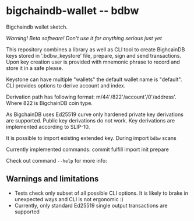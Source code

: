# bigchaindb-wallet -- bdbw

Bigchaindb wallet sketch.

*Warning! Beta software! Don't use it for anything serious just yet*

This repository combines a library as well as CLI tool to create BighcainDB keys
stored in '.bdbw_keystore' file, prepare, sign and send transactions.  Upon key
creation user is provided with mnemonic phrase to record and store it in a safe
please.

Keystone can have multiple "wallets" the default wallet name is "default".  CLI
provides options to derive account and index.

Derivation path has following format: m/44'/822'/account'/0'/address'.  Where
822 is BigchainDB coin type.

As BigchainDB uses Ed25519 curve only hardened private key derivations are
supported.  Public key derivations do not work.  Key derivations are implemented
according to SLIP-10.


It is possible to import existing extended key.  During import `bdbw` scans

Currently implemented commands:
  commit
  fulfill
  import
  init
  prepare

Check out command `--help` for more info:

## Warnings and limitations
- Tests check only subset of all possible CLI options. It is likely to brake in
  unexpected ways and CLI is not ergonomic :)
- Currently, only standard Ed25519 single output transactions are supported
